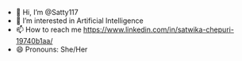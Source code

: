 - 👋 Hi, I’m @Satty117
- 👀 I’m interested in Artificial Intelligence
- 📫 How to reach me https://www.linkedin.com/in/satwika-chepuri-19740b1aa/
- 😄 Pronouns: She/Her

<!---
Satty117/Satty117 is a ✨ special ✨ repository because its `README.md` (this file) appears on your GitHub profile.
You can click the Preview link to take a look at your changes.
--->

